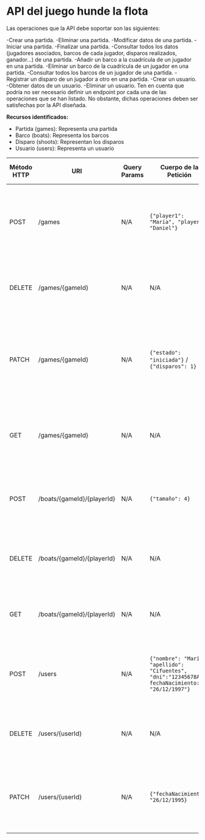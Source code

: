 # API del juego hunde la flota

Las operaciones que la API debe soportar son las siguientes:

-Crear una partida.
-Eliminar una partida.
-Modificar datos de una partida.
-Iniciar una partida.
-Finalizar una partida.
-Consultar todos los datos (jugadores asociados, barcos de cada jugador, disparos realizados, ganador...) de una partida.
-Añadir un barco a la cuadrícula de un jugador en una partida.
-Eliminar un barco de la cuadrícula de un jugador en una partida.
-Consultar todos los barcos de un jugador de una partida.
-Registrar un disparo de un jugador a otro en una partida.
-Crear un usuario.
-Obtener datos de un usuario.
-Eliminar un usuario.
Ten en cuenta que podría no ser necesario definir un endpoint por cada una de las operaciones que se han listado. No obstante, dichas operaciones deben ser satisfechas por la API diseñada.

**Recursos identificados:**
- Partida (games): Representa una partida
- Barco (boats): Representa los barcos 
- Disparo (shoots): Representan los disparos
- Usuario (users): Representa un usuario

| Método HTTP | URI                        | Query Params | Cuerpo de la Petición                                                                            | Cuerpo de la Respuesta                                                                                                                                                                             | Códigos de Respuesta                                                       |
|-------------|----------------------------|--------------|--------------------------------------------------------------------------------------------------|----------------------------------------------------------------------------------------------------------------------------------------------------------------------------------------------------|----------------------------------------------------------------------------|
| POST        | /games                     | N/A          | `{"player1": "María", "player2": "Daniel"}`                                                      | `{"gameId":1 , "player1": {"playerId": 1, "name": "María", barcos: 0, disparos: 0}, "player2": {"playerId": 2, "name": "Daniel", barcos: 0, disparos: 0}, "estado": "creada", "ganador":null}`     | 201 Created<br/>400 Bad Request<br/>500 Internal Server Error              |
| DELETE      | /games/{gameId}            | N/A          | N/A                                                                                              | `{"message": "Game deleted"}`                                                                                                                                                                      | 200 OK<br/>404 Not Found<br/>500 Internal Server Error                     |
| PATCH       | /games/{gameId}            | N/A          | `{"estado": "iniciada"}` /  `{"disparos": 1}`                                                    | `{"gameId":1 , "player1": {"playerId": 1, "name": "María", barcos: 10, disparos: 0}, "player2": {"playerId": 2, "name": "Daniel", barcos: 10, disparos: 0}, "estado": "iniciada", "ganador":null}` | 200 OK<br/>400 Bad Request<br/>404 Not Found<br/>500 Internal Server Error |
| GET         | /games/{gameId}            | N/A          | N/A                                                                                              | `{"gameId":1 , "player1": {"name": "María", barcos: 0, disparos: 30}, "player2": {"name": "Daniel", barcos: 4, disparos: 50}, "estado": "finalizada", "ganador":"player2"}`                        | 200 OK<br/>400 Bad Request<br/>500 Internal Server Error                   |
| POST        | /boats/{gameId}/{playerId} | N/A          | `{"tamaño": 4}`                                                                                  | `{"boatId":1 , "gameId": 1, "playerId": 1, "tamaño": 4}`                                                                                                                                           | 201 Created<br/>400 Bad Request<br/>500 Internal Server Error              |
| DELETE      | /boats/{gameId}/{playerId} | N/A          | N/A                                                                                              | `{"message": "Boat deleted"}`                                                                                                                                                                      | 200 OK<br/>404 Not Found<br/>500 Internal Server Error                     |
| GET         | /boats/{gameId}/{playerId} | N/A          | N/A                                                                                              | `{"boats" : [{"boatId":1 , "gameId": 1, "playerId": 1, "tamaño": 4}]}`                                                                                                                             | 200 OK<br/>400 Bad Request<br/>500 Internal Server Error                   |
| POST        | /users                     | N/A          | `{"nombre": "María", "apellido": "Cifuentes", "dni":"12345678A", fechaNacimiento: "26/12/1997"}` | `{"userId":1 ,"nombre": "María", "apellido": "Cifuentes", "dni":"12345678A", fechaNacimiento: "26/12/1997"}`                                                                                       | 201 Created<br/>400 Bad Request<br/>500 Internal Server Error              |
| DELETE      | /users/{userId}            | N/A          | N/A                                                                                              | `{"message": "User deleted"}`                                                                                                                                                                      | 200 OK<br/>404 Not Found<br/>500 Internal Server Error                     |
| PATCH       | /users/{userId}            | N/A          | `{"fechaNacimiento": "26/12/1995}`                                                               | `{"userId":1 ,"nombre": "María", "apellido": "Cifuentes", "dni":"12345678A", fechaNacimiento: "26/12/1995"}`                                                                                       | 200 OK<br/>400 Bad Request<br/>404 Not Found<br/>500 Internal Server Error |


